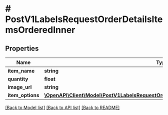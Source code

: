 # # PostV1LabelsRequestOrderDetailsItemsOrderedInner

## Properties

Name | Type | Description | Notes
------------ | ------------- | ------------- | -------------
**item_name** | **string** |  | [optional]
**quantity** | **float** |  | [optional]
**image_url** | **string** |  | [optional]
**item_options** | [**\OpenAPI\Client\Model\PostV1LabelsRequestOrderDetailsItemsOrderedInnerItemOptionsInner[]**](PostV1LabelsRequestOrderDetailsItemsOrderedInnerItemOptionsInner.md) |  | [optional]

[[Back to Model list]](../../README.md#models) [[Back to API list]](../../README.md#endpoints) [[Back to README]](../../README.md)
